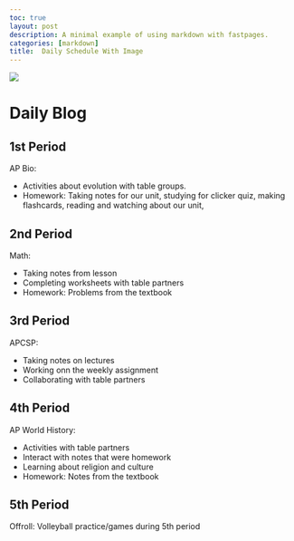 ```yaml
---
toc: true
layout: post
description: A minimal example of using markdown with fastpages.
categories: [markdown]
title:  Daily Schedule With Image
---
```

![]({{site.baseurl}}/images/8-82164_soothing-background.jpg)

# Daily Blog

## 1st Period
AP Bio: 
- Activities about evolution with table groups. 
- Homework: Taking notes for our unit, studying for clicker quiz, making flashcards, reading and watching about our unit,

## 2nd Period
Math:
- Taking notes from lesson
- Completing worksheets with table partners 
- Homework: Problems from the textbook

## 3rd Period
APCSP:
- Taking notes on lectures
- Working onn the weekly assignment
- Collaborating with table partners

## 4th Period 
AP World History:
- Activities with table partners
- Interact with notes that were homework
- Learning about religion and culture
- Homework: Notes from the textbook

## 5th Period
Offroll:
Volleyball practice/games during 5th period